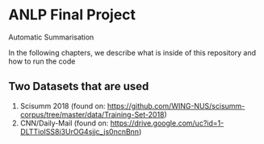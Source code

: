 # ANLP Final Project
Automatic Summarisation

In the following chapters, we describe what is inside of this repository and how to run the code


## Two Datasets that are used 
1. Scisumm 2018 (found on: https://github.com/WING-NUS/scisumm-corpus/tree/master/data/Training-Set-2018)
2. CNN/Daily-Mail (found on: https://drive.google.com/uc?id=1-DLTTioISS8i3UrOG4sjjc_js0ncnBnn)
